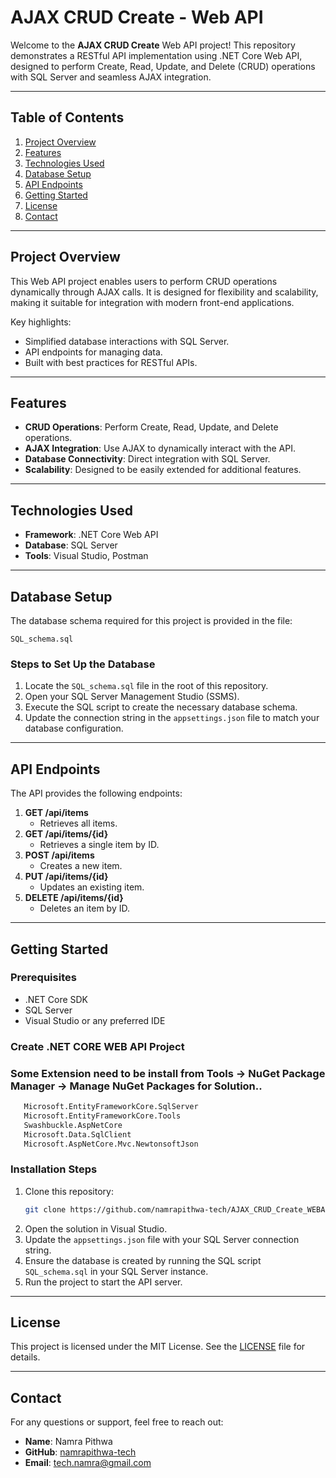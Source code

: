 # AJAX CRUD Create - Web API

Welcome to the **AJAX CRUD Create** Web API project! This repository demonstrates a RESTful API implementation using .NET Core Web API, designed to perform Create, Read, Update, and Delete (CRUD) operations with SQL Server and seamless AJAX integration.

---

## Table of Contents

1. [Project Overview](#project-overview)
2. [Features](#features)
3. [Technologies Used](#technologies-used)
4. [Database Setup](#database-setup)
5. [API Endpoints](#api-endpoints)
6. [Getting Started](#getting-started)
7. [License](#license)
8. [Contact](#contact)

---

## Project Overview

This Web API project enables users to perform CRUD operations dynamically through AJAX calls. It is designed for flexibility and scalability, making it suitable for integration with modern front-end applications.

Key highlights:
- Simplified database interactions with SQL Server.
- API endpoints for managing data.
- Built with best practices for RESTful APIs.

---

## Features

- **CRUD Operations**: Perform Create, Read, Update, and Delete operations.
- **AJAX Integration**: Use AJAX to dynamically interact with the API.
- **Database Connectivity**: Direct integration with SQL Server.
- **Scalability**: Designed to be easily extended for additional features.

---

## Technologies Used

- **Framework**: .NET Core Web API
- **Database**: SQL Server
- **Tools**: Visual Studio, Postman

---

## Database Setup

The database schema required for this project is provided in the file:

`SQL_schema.sql`

### Steps to Set Up the Database
1. Locate the `SQL_schema.sql` file in the root of this repository.
2. Open your SQL Server Management Studio (SSMS).
3. Execute the SQL script to create the necessary database schema.
4. Update the connection string in the `appsettings.json` file to match your database configuration.

---

## API Endpoints

The API provides the following endpoints:

1. **GET /api/items**
   - Retrieves all items.
2. **GET /api/items/{id}**
   - Retrieves a single item by ID.
3. **POST /api/items**
   - Creates a new item.
4. **PUT /api/items/{id}**
   - Updates an existing item.
5. **DELETE /api/items/{id}**
   - Deletes an item by ID.

---

## Getting Started

### Prerequisites
- .NET Core SDK
- SQL Server
- Visual Studio or any preferred IDE

### Create .NET CORE WEB API Project

### Some Extension need to be install from Tools -> NuGet Package Manager -> Manage NuGet Packages for Solution..
```bash
   Microsoft.EntityFrameworkCore.SqlServer
   Microsoft.EntityFrameworkCore.Tools
   Swashbuckle.AspNetCore
   Microsoft.Data.SqlClient
   Microsoft.AspNetCore.Mvc.NewtonsoftJson
```
### Installation Steps
1. Clone this repository:
   ```bash
   git clone https://github.com/namrapithwa-tech/AJAX_CRUD_Create_WEBAPI.git
   ```
2. Open the solution in Visual Studio.
3. Update the `appsettings.json` file with your SQL Server connection string.
4. Ensure the database is created by running the SQL script `SQL_schema.sql` in your SQL Server instance.
5. Run the project to start the API server.

---

## License
This project is licensed under the MIT License. See the [LICENSE](LICENSE) file for details.

---

## Contact
For any questions or support, feel free to reach out:

- **Name**: Namra Pithwa
- **GitHub**: [namrapithwa-tech](https://github.com/namrapithwa-tech)
- **Email**: tech.namra@gmail.com
